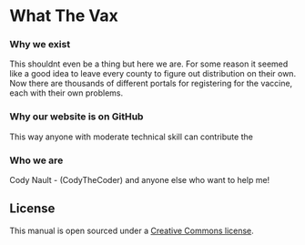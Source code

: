 # What The Vax

### Why we exist
This shouldnt even be a thing but here we are. For some reason it seemed like a good idea to leave every county to figure out distribution on their own.
Now there are thousands of different portals for registering for the vaccine, each with their own problems. 

### Why our website is on GitHub
This way anyone with moderate technical skill can contribute the 

### Who we are

Cody Nault - (CodyTheCoder)
and anyone else who want to help me!

## License
This manual is open sourced under a [Creative Commons license](http://creativecommons.org/licenses/by/3.0/deed.en_US).